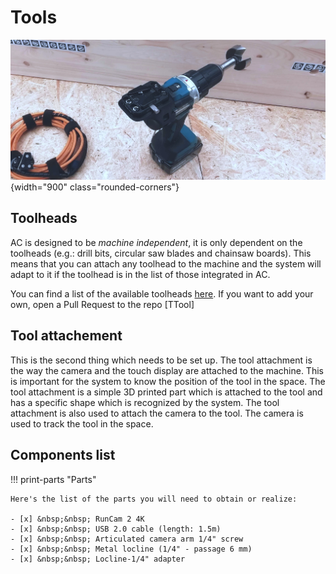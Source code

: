 # Tools

<!-- AC is designed to be *machine independent*, it is only dependent on the toolheads (e.g.: drill bits, circular saw blades and chainsaw boards). You can find a list of the available toolheads [here](https://zenodo.org/records/12578820). If you want to add your own, open a Pull Request to the repo [TTool](https://github.com/ibois-epfl/TTool) and follow the [Wiki](https://github.com/ibois-epfl/TTool/wiki). -->


![view of the camera used ><](../assets/images/getting_started/short_view_camera_shortview.jpg){width="900" class="rounded-corners"}

## Toolheads

AC is designed to be *machine independent*, it is only dependent on the toolheads (e.g.: drill bits, circular saw blades and chainsaw boards). This means that you can attach any toolhead to the machine and the system will adapt to it if the toolhead is in the list of those integrated in AC.

You can find a list of the available toolheads [here](https://zenodo.org/records/12578820). If you want to add your own, open a Pull Request to the repo [TTool]




## Tool attachement

This is the second thing which needs to be set up. The tool attachment is the way the camera and the touch display are attached to the machine. This is important for the system to know the position of the tool in the space. The tool attachment is a simple 3D printed part which is attached to the tool and has a specific shape which is recognized by the system. The tool attachment is also used to attach the camera to the tool. The camera is used to track the tool in the space.


<!-- TODO: update -->
## Components list

!!! print-parts "Parts"

    Here's the list of the parts you will need to obtain or realize:

    - [x] &nbsp;&nbsp; RunCam 2 4K
    - [x] &nbsp;&nbsp; USB 2.0 cable (length: 1.5m)
    - [x] &nbsp;&nbsp; Articulated camera arm 1/4" screw
    - [x] &nbsp;&nbsp; Metal locline (1/4" - passage 6 mm)
    - [x] &nbsp;&nbsp; Locline-1/4" adapter
